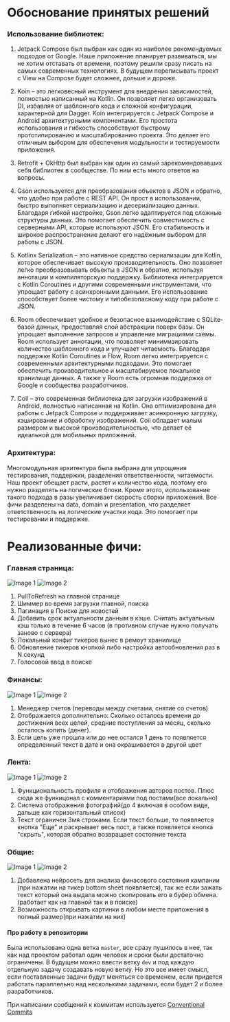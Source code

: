 # Обоснование принятых решений

### Использование библиотек:

1. Jetpack Compose был выбран как один из наиболее рекомендуемых подходов от Google. Наше приложение планирует развиваться, мы не хотим отставать от времени, поэтому решили сразу писать на самых современных технологиях. В будущем переписывать проект с View на Compose будет сложнее, дольше и дороже.

2. Koin – это легковесный инструмент для внедрения зависимостей, полностью написанный на Kotlin. Он позволяет легко организовать DI, избавляя от шаблонного кода и сложной конфигурации, характерной для Dagger. Koin интегрируется с Jetpack Compose и Android архитектурными компонентами. Его простота использования и гибкость способствуют быстрому прототипированию и масштабированию проекта. Это делает его отличным выбором для обеспечения модульности и тестируемости приложения.

3. Retrofit + OkHttp был выбран как один из самый зарекомендовавших себя библиотек в сообществе. По ним есть много ответов на вопросы.

4. Gson используется для преобразования объектов в JSON и обратно, что удобно при работе с REST API. Он прост в использовании, быстро выполняет сериализацию и десериализацию данных. Благодаря гибкой настройке, Gson легко адаптируется под сложные структуры данных. Это помогает обеспечить совместимость с серверными API, которые используют JSON. Его стабильность и широкое распространение делают его надёжным выбором для работы с JSON.

5. Kotlinx Serialization – это нативное средство сериализации для Kotlin, которое обеспечивает высокую производительность. Оно позволяет легко преобразовывать объекты в JSON и обратно, используя аннотации и компиляторскую поддержку. Библиотека интегрируется с Kotlin Coroutines и другими современными инструментами, что упрощает работу с асинхронными данными. Его использование способствует более чистому и типобезопасному коду при работе с JSON.

6. Room обеспечивает удобное и безопасное взаимодействие с SQLite-базой данных, предоставляя слой абстракции поверх базы. Он упрощает выполнение запросов и управление миграциями схемы. Room использует аннотации, что позволяет минимизировать количество шаблонного кода и улучшает читаемость. Благодаря поддержке Kotlin Coroutines и Flow, Room легко интегрируется с современными архитектурными подходами. Это помогает обеспечить производительное и масштабируемое локальное хранилище данных. А также у Room есть огромная поддержка от Google и сообщества разработчиков.

7. Coil – это современная библиотека для загрузки изображений в Android, полностью написанная на Kotlin. Она оптимизирована для работы с Jetpack Compose и поддерживает асинхронную загрузку, кэширование и обработку изображений. Coil обладает малым размером и высокой производительностью, что делает её идеальной для мобильных приложений.

### Архитектура:

Многомодульная архитектура была выбрана для упрощения тестирования, поддержки, разделения ответственности, читаемости. Наш проект обещает расти, растет и количество кода, поэтому его нужно разделять на логические блоки. Кроме этого, использование такого подхода в разы увеличивает скорость сборки приложения. Все фичи разделены на data, domain и presentation, что разделяет ответственность на логические участки кода. Это помогает при тестировании и поддержке.
# Реализованные фичи:

### Главная страница:
![Image 1](screenshots/home_dark.jpg) ![Image 2](screenshots/home_light.jpg)
1. PullToRefresh на главной странице
2. Шиммер во время загрузки главной, поиска
3. Пагинация в Поиске для новостей
4. Добавить срок актуальности данным в кэше. Считать актуальным кэш только в течение 6 часов (в противном случае нужно получать заново с сервера)
5. Локальный конфиг тикеров вынес в ремоут хранилище
6. Обновление тикеров кнопкой либо настройка автообновления раз в N секунд
7. Голосовой ввод в поиске
### Финансы:
![Image 1](screenshots/finances_stat.jpg) ![Image 2](screenshots/finances_operations.jpg)
1. Менеджер счетов (переводы между счетами, снятие со счетов)
2. Отображается дополнительно: Сколько осталось времени до достижения всех целей, средние поступления за месяц, сколько осталось копить (денег).
3. Если цель уже прошла или до нее остался 1 день то появляется определенный текст в дате и она окрашивается в другой цвет
### Лента:
![Image 1](screenshots/posts_main.jpg) ![Image 2](screenshots/post_comments.jpg)
1. Функциональность профиля и отображения авторов постов. Плюс сюда же функицонал с комментариями под постами(все локально)
2. Система отображения фотографий(до 4 включая в особом виде, дальше как горизонтальный список)
3. Текст ограничен 3мя строками. Если текст больше, то появляется кнопка "Еще" и раскрывает весь пост, а также появляется кнопка "скрыть", которая обратно возвращает состояние текста
### Общие:
![Image 1](screenshots/ai_thinks.jpg) ![Image 2](screenshots/big_image.jpg)
1. Добавлена нейросеть для анализа финасового состояния кампании (при нажатии на тикер bottom sheet появляется), так же если зажать текст который она выдала можно скопировать его в буфер обмена. (работает как на главной так и в поиске)
2. Возможность открывать картинки в любом месте приложения в полный размер(при нажатии на них)

#### Про работу в репозитории

Была использована одна ветка `master`, все сразу пушилось в нее, так как над проектом работал один человек и сроки были достаточно ограничены. В будущем можно ввести ветку `dev` и под каждую отдельную задачу создавать новую ветку. Но это все имеет смысл, если поставленные задачи будут меняться со временем, если придется работать параллельно над несколькими задачами, если будет 2 и более разработчиков.

При написании сообщений к коммитам используется [Conventional Commits](https://www.conventionalcommits.org/en/v1.0.0/)
